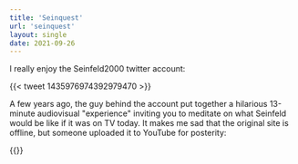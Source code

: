 ```yaml
---
title: 'Seinquest'
url: 'seinquest'
layout: single
date: 2021-09-26
---
```

I really enjoy the Seinfeld2000 twitter account:

{{< tweet 1435976974392979470 >}}

A few years ago, the guy behind the account put together a hilarious 13-minute audiovisual "experience" inviting you to meditate on what Seinfeld would be like if it was on TV today. It makes me sad that the original site is offline, but someone uploaded it to YouTube for posterity:

{{<youtube oQuc2708V8U>}}
